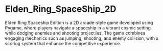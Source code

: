 # Elden_Ring_SpaceShip_2D
Elden Ring Spaceship Edition is a 2D arcade-style game developed using Pygame, where players navigate a spaceship in a vibrant cosmic setting while dodging enemies and shooting projectiles.  The game combines engaging mechanics such as jumping, shooting, and enemy collision, with a scoring system  that enhance the competitive experience.
